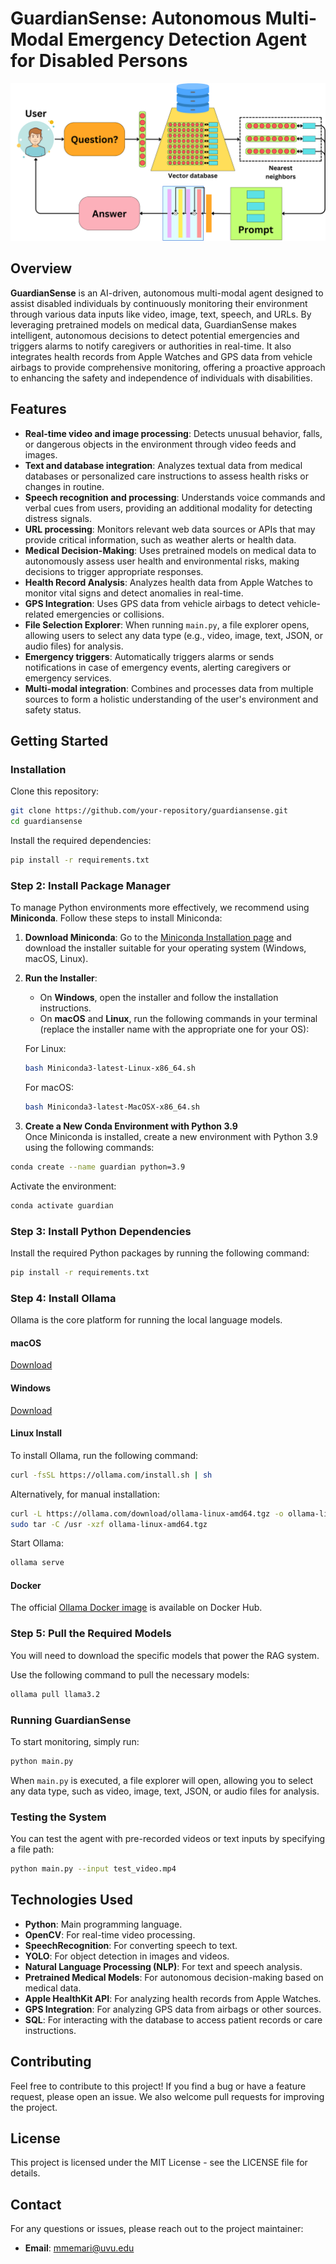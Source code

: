 # **GuardianSense: Autonomous Multi-Modal Emergency Detection Agent for Disabled Persons**
![GuardianSense AI](./pipeline.png)
## Overview  
**GuardianSense** is an AI-driven, autonomous multi-modal agent designed to assist disabled individuals by continuously monitoring their environment through various data inputs like video, image, text, speech, and URLs. By leveraging pretrained models on medical data, GuardianSense makes intelligent, autonomous decisions to detect potential emergencies and triggers alarms to notify caregivers or authorities in real-time. It also integrates health records from Apple Watches and GPS data from vehicle airbags to provide comprehensive monitoring, offering a proactive approach to enhancing the safety and independence of individuals with disabilities.

## Features  
- **Real-time video and image processing**: Detects unusual behavior, falls, or dangerous objects in the environment through video feeds and images.
- **Text and database integration**: Analyzes textual data from medical databases or personalized care instructions to assess health risks or changes in routine.
- **Speech recognition and processing**: Understands voice commands and verbal cues from users, providing an additional modality for detecting distress signals.
- **URL processing**: Monitors relevant web data sources or APIs that may provide critical information, such as weather alerts or health data.
- **Medical Decision-Making**: Uses pretrained models on medical data to autonomously assess user health and environmental risks, making decisions to trigger appropriate responses.
- **Health Record Analysis**: Analyzes health data from Apple Watches to monitor vital signs and detect anomalies in real-time.
- **GPS Integration**: Uses GPS data from vehicle airbags to detect vehicle-related emergencies or collisions.
- **File Selection Explorer**: When running `main.py`, a file explorer opens, allowing users to select any data type (e.g., video, image, text, JSON, or audio files) for analysis.
- **Emergency triggers**: Automatically triggers alarms or sends notifications in case of emergency events, alerting caregivers or emergency services.
- **Multi-modal integration**: Combines and processes data from multiple sources to form a holistic understanding of the user's environment and safety status.

## Getting Started  

### Installation
Clone this repository:
```bash
git clone https://github.com/your-repository/guardiansense.git
cd guardiansense
```
Install the required dependencies:
```bash
pip install -r requirements.txt
```

### Step 2: Install Package Manager
To manage Python environments more effectively, we recommend using **Miniconda**. Follow these steps to install Miniconda:

1. **Download Miniconda**: Go to the [Miniconda Installation page](https://docs.conda.io/en/latest/miniconda.html) and download the installer suitable for your operating system (Windows, macOS, Linux).

2. **Run the Installer**:
   - On **Windows**, open the installer and follow the installation instructions.
   - On **macOS** and **Linux**, run the following commands in your terminal (replace the installer name with the appropriate one for your OS):

   For Linux:
   ```bash
   bash Miniconda3-latest-Linux-x86_64.sh
   ```

   For macOS:
   ```bash
   bash Miniconda3-latest-MacOSX-x86_64.sh
   ```

3. **Create a New Conda Environment with Python 3.9**  
Once Miniconda is installed, create a new environment with Python 3.9 using the following commands:
```bash
conda create --name guardian python=3.9
```
Activate the environment:
```bash
conda activate guardian
```

### Step 3: Install Python Dependencies
Install the required Python packages by running the following command:
```bash
pip install -r requirements.txt
```

### Step 4: Install Ollama  
Ollama is the core platform for running the local language models.

#### macOS
[Download](https://ollama.com/download/Ollama-darwin.zip)

#### Windows
[Download](https://ollama.com/download/OllamaSetup.exe)

#### Linux Install
To install Ollama, run the following command:
```bash
curl -fsSL https://ollama.com/install.sh | sh
```

Alternatively, for manual installation:
```bash
curl -L https://ollama.com/download/ollama-linux-amd64.tgz -o ollama-linux-amd64.tgz
sudo tar -C /usr -xzf ollama-linux-amd64.tgz
```
Start Ollama:
```bash
ollama serve
```

#### Docker  
The official [Ollama Docker image](https://hub.docker.com/r/ollama/ollama) is available on Docker Hub.

### Step 5: Pull the Required Models
You will need to download the specific models that power the RAG system.

Use the following command to pull the necessary models:
```bash
ollama pull llama3.2
```

### Running GuardianSense
To start monitoring, simply run:
```bash
python main.py
```

When `main.py` is executed, a file explorer will open, allowing you to select any data type, such as video, image, text, JSON, or audio files for analysis.

### Testing the System
You can test the agent with pre-recorded videos or text inputs by specifying a file path:
```bash
python main.py --input test_video.mp4
```

## Technologies Used
- **Python**: Main programming language.
- **OpenCV**: For real-time video processing.
- **SpeechRecognition**: For converting speech to text.
- **YOLO**: For object detection in images and videos.
- **Natural Language Processing (NLP)**: For text and speech analysis.
- **Pretrained Medical Models**: For autonomous decision-making based on medical data.
- **Apple HealthKit API**: For analyzing health records from Apple Watches.
- **GPS Integration**: For analyzing GPS data from airbags or other sources.
- **SQL**: For interacting with the database to access patient records or care instructions.

## Contributing  
Feel free to contribute to this project! If you find a bug or have a feature request, please open an issue. We also welcome pull requests for improving the project.

## License  
This project is licensed under the MIT License - see the LICENSE file for details.

## Contact  
For any questions or issues, please reach out to the project maintainer:  
- **Email**: mmemari@uvu.edu
